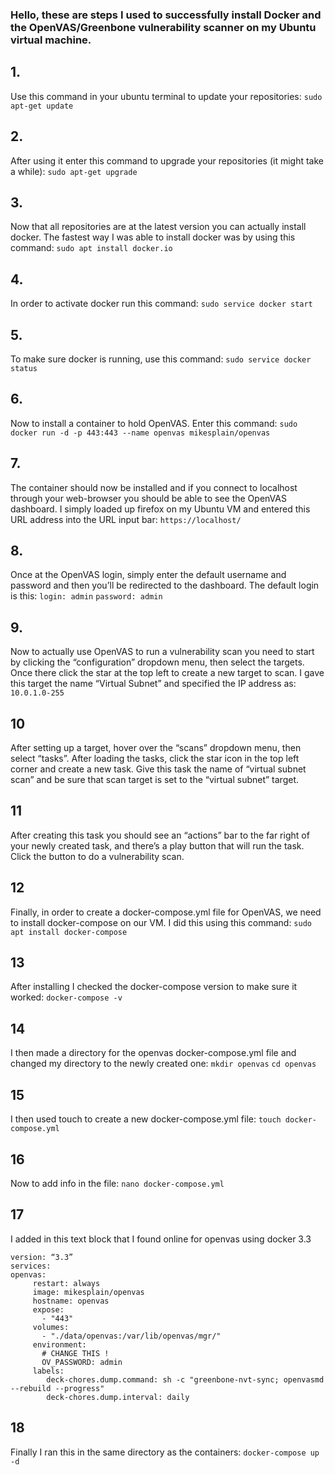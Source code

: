 ### Hello, these are steps I used to successfully install Docker and the OpenVAS/Greenbone vulnerability scanner on my Ubuntu virtual machine.

## 1.
Use this command in your ubuntu terminal to update your repositories:
`sudo apt-get update`

## 2.
After using it enter this command to upgrade your repositories (it might take a while):
`sudo apt-get upgrade`


## 3.
Now that all repositories are at the latest version you can actually install docker. The fastest way I was able to install docker was by using this command:
`sudo apt install docker.io`


## 4.
In order to activate docker run this command:
`sudo service docker start`


## 5.
To make sure docker is running, use this command:
`sudo service docker status`

## 6.
Now to install a container to hold OpenVAS. Enter this command:
`sudo docker run -d -p 443:443 --name openvas mikesplain/openvas`

## 7.
The container should now be installed and if you connect to localhost through your web-browser you should be able to see the OpenVAS dashboard. I simply loaded up firefox on my Ubuntu VM and entered this URL address into the URL input bar:
`https://localhost/`

## 8.
Once at the OpenVAS login, simply enter the default username and password and then you’ll be redirected to the dashboard. The default login is this:
`login: admin`
`password: admin`

## 9.
Now to actually use OpenVAS to run a vulnerability scan you need to start by clicking the “configuration” dropdown menu, then select the targets. Once there click the star at the top left to create a new target to scan.
I gave this target the name “Virtual Subnet” and specified the IP address as:
`10.0.1.0-255`

## 10
After setting up a target, hover over the “scans” dropdown menu, then select “tasks”. After loading the tasks, click the star icon in the top left corner and create a new task. 
Give this task the name of “virtual subnet scan” and be sure that scan target is set to the “virtual subnet” target.

## 11
After creating this task you should see an “actions” bar to the far right of your newly created task, and there’s a play button that will run the task. Click the button to do a vulnerability scan.

## 12
Finally, in order to create a docker-compose.yml file for OpenVAS, we need to install docker-compose on our VM.
I did this using this command:
`sudo apt install docker-compose`

## 13
After installing I checked the docker-compose version to make sure it worked:
`docker-compose -v`

## 14
I then made a directory for the openvas docker-compose.yml file and changed my directory to the newly created one:
`mkdir openvas`
`cd openvas`

## 15
I then used touch to create a new docker-compose.yml file:
`touch docker-compose.yml`

## 16
Now to add info in the file:
`nano docker-compose.yml`

## 17
I added in this text block that I found online for openvas using docker 3.3
```
version: “3.3”
services:
openvas:
     restart: always
     image: mikesplain/openvas
     hostname: openvas
     expose:
       - "443"
     volumes:
       - "./data/openvas:/var/lib/openvas/mgr/"
     environment:
       # CHANGE THIS !
       OV_PASSWORD: admin
     labels:
        deck-chores.dump.command: sh -c "greenbone-nvt-sync; openvasmd --rebuild --progress"
        deck-chores.dump.interval: daily

```
## 18
Finally I ran this in the same directory as the containers:
`docker-compose up -d`

